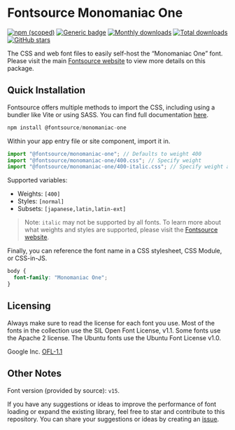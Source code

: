 # Fontsource Monomaniac One

[![npm (scoped)](https://img.shields.io/npm/v/@fontsource/monomaniac-one?color=brightgreen)](https://www.npmjs.com/package/@fontsource/monomaniac-one) [![Generic badge](https://img.shields.io/badge/fontsource-passing-brightgreen)](https://github.com/fontsource/fontsource) [![Monthly downloads](https://badgen.net/npm/dm/@fontsource/monomaniac-one)](https://github.com/fontsource/fontsource) [![Total downloads](https://badgen.net/npm/dt/@fontsource/monomaniac-one)](https://github.com/fontsource/fontsource) [![GitHub stars](https://img.shields.io/github/stars/fontsource/fontsource.svg?style=social&label=Star)](https://github.com/fontsource/fontsource/stargazers)

The CSS and web font files to easily self-host the “Monomaniac One” font. Please visit the main [Fontsource website](https://fontsource.org/fonts/monomaniac-one) to view more details on this package.

## Quick Installation

Fontsource offers multiple methods to import the CSS, including using a bundler like Vite or using SASS. You can find full documentation [here](https://fontsource.org/docs/getting-started/introduction).

```javascript
npm install @fontsource/monomaniac-one
```

Within your app entry file or site component, import it in.

```javascript
import "@fontsource/monomaniac-one"; // Defaults to weight 400
import "@fontsource/monomaniac-one/400.css"; // Specify weight
import "@fontsource/monomaniac-one/400-italic.css"; // Specify weight and style
```

Supported variables:
- Weights: `[400]`
- Styles: `[normal]`
- Subsets: `[japanese,latin,latin-ext]`

> Note: `italic` may not be supported by all fonts. To learn more about what weights and styles are supported, please visit the [Fontsource website](https://fontsource.org/fonts/monomaniac-one).

Finally, you can reference the font name in a CSS stylesheet, CSS Module, or CSS-in-JS.

```css
body {
  font-family: "Monomaniac One";
}
```

## Licensing
Always make sure to read the license for each font you use. Most of the fonts in the collection use the SIL Open Font License, v1.1. Some fonts use the Apache 2 license. The Ubuntu fonts use the Ubuntu Font License v1.0.

Google Inc.
[OFL-1.1](http://scripts.sil.org/OFL)

## Other Notes
Font version (provided by source): `v15`.

If you have any suggestions or ideas to improve the performance of font loading or expand the existing library, feel free to star and contribute to this repository. You can share your suggestions or ideas by creating an [issue](https://github.com/fontsource/fontsource/issues).